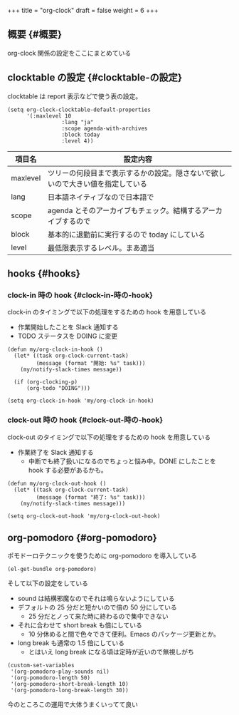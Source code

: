 +++
title = "org-clock"
draft = false
weight = 6
+++

## 概要 {#概要}

org-clock 関係の設定をここにまとめている


## clocktable の設定 {#clocktable-の設定}

clocktable は report 表示などで使う表の設定。

```emacs-lisp
(setq org-clock-clocktable-default-properties
      '(:maxlevel 10
                 :lang "ja"
                 :scope agenda-with-archives
                 :block today
                 :level 4))
```

| 項目名   | 設定内容                                |
|-------|-------------------------------------|
| maxlevel | ツリーの何段目まで表示するかの設定。隠さないで欲しいので大きい値を指定している |
| lang     | 日本語ネイティブなので日本語で          |
| scope    | agenda とそのアーカイブもチェック。結構するアーカイブするので |
| block    | 基本的に退勤前に実行するので today にしている |
| level    | 最低限表示するレベル。まあ適当          |


## hooks {#hooks}


### clock-in 時の hook {#clock-in-時の-hook}

clock-in のタイミングで以下の処理をするための hook を用意している

-   作業開始したことを Slack 通知する
-   TODO ステータスを DOING に変更

<!--listend-->

```emacs-lisp
(defun my/org-clock-in-hook ()
  (let* ((task org-clock-current-task)
         (message (format "開始: %s" task)))
    (my/notify-slack-times message))

  (if (org-clocking-p)
      (org-todo "DOING")))

(setq org-clock-in-hook 'my/org-clock-in-hook)
```


### clock-out 時の hook {#clock-out-時の-hook}

clock-out のタイミングで以下の処理をするための hook を用意している

-   作業終了を Slack 通知する
    -   中断でも終了扱いになるのでちょっと悩み中。DONE にしたことを hook する必要があるかも。

<!--listend-->

```emacs-lisp
(defun my/org-clock-out-hook ()
  (let* ((task org-clock-current-task)
         (message (format "終了: %s" task)))
    (my/notify-slack-times message)))

(setq org-clock-out-hook 'my/org-clock-out-hook)
```


## org-pomodoro {#org-pomodoro}

ポモドーロテクニックを使うために org-pomodoro を導入している

```emacs-lisp
(el-get-bundle org-pomodoro)
```

そして以下の設定をしている

-   sound は結構邪魔なのでそれは鳴らないようにしている
-   デフォルトの 25 分だと短かいので倍の 50 分にしている
    -   25 分だとノって来た時に終わるので集中できない
-   それに合わせて short break も倍にしている
    -   10 分休めると間で色々できて便利。Emacs のパッケージ更新とか。
-   long break も通常の 1.5 倍にしている
    -   とはいえ long break になる頃は定時が近いので無視しがち

<!--listend-->

```emacs-lisp
(custom-set-variables
 '(org-pomodoro-play-sounds nil)
 '(org-pomodoro-length 50)
 '(org-pomodoro-short-break-length 10)
 '(org-pomodoro-long-break-length 30))
```

今のところこの運用で大体うまくいってて良い
